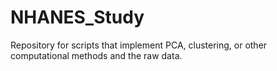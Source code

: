 # NHANES_Study

Repository for scripts that implement PCA, clustering, or other computational methods and the raw data. 
